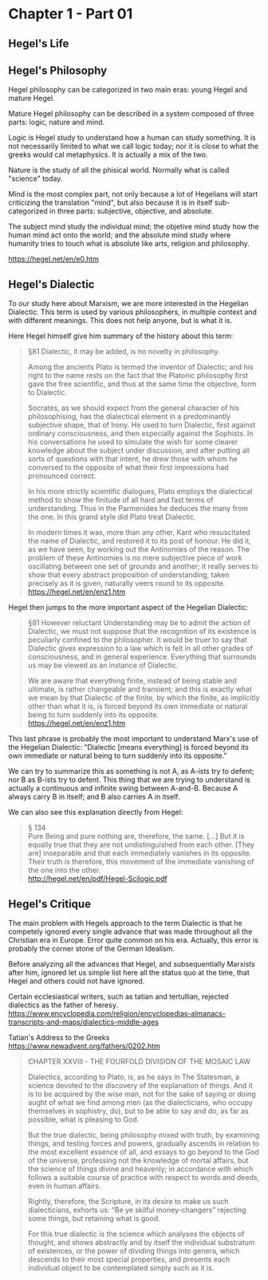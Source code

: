 # Chapter 1 - Part 01

## Hegel's Life

## Hegel's Philosophy

Hegel philosophy can be categorized in two main eras: young Hegel and mature Hegel.

Mature Hegel philosophy can be described in a system composed of three parts: logic, nature and mind.

Logic is Hegel study to understand how a human can study something. It is not necessarily limited to what we call logic today; nor it is close to what the greeks would cal metaphysics. It is actually a mix of the two.

Nature is the study of all the phisical world. Normally what is called "science" today.

Mind is the most complex part, not only because a lot of Hegelians will start criticizing the translation "mind", but also because it is in itself sub-categorized in three parts: subjective, objective, and absolute.

The subject mind study the individual mind; the objetive mind study how the human mind act onto the world; and the absolute mind study where humanity tries to touch what is absolute like arts, religion and philosophy.

https://hegel.net/en/e0.htm

## Hegel's Dialectic

To our study here about Marxism, we are more interested in the Hegelian Dialectic. This term is used by various philosophers, in multiple context and with different meanings. This does not help anyone, but is what it is.

Here Hegel himself give him summary of the history about this term:

> §81
> Dialectic, it may be added, is no novelty in philosophy.  
>  
> Among the ancients Plato is termed the inventor of Dialectic; and his right to the name rests on the fact that the Platonic philosophy first gave the free scientific, and thus at the same time the objective, form to Dialectic.  
>  
> Socrates, as we should expect from the general character of his philosophising, has the dialectical element in a predominantly subjective shape, that of Irony. He used to turn Dialectic, first against ordinary consciousness, and then especially against the Sophists. In his conversations he used to simulate the wish for some clearer knowledge about the subject under discussion, and after putting all sorts of questions with that intent, he drew those with whom he conversed to the opposite of what their first impressions had pronounced correct.  
>   
> In his more strictly scientific dialogues, Plato employs the dialectical method to show the finitude of all hard and fast terms of understanding. Thus in the Parmenides he deduces the many from the one. In this grand style did Plato treat Dialectic.  
>   
> In modern times it was, more than any other, Kant who resuscitated the name of Dialectic, and restored it to its post of honour. He did it, as we have seen, by working out the Antinomies of the reason. The problem of these Antinomies is no mere subjective piece of work oscillating between one set of grounds and another; it really serves to show that every abstract proposition of understanding, taken precisely as it is given, naturally veers round to its opposite.
> https://hegel.net/en/enz1.htm

Hegel then jumps to the more important aspect of the Hegelian Dialectic:

> §81
> However reluctant Understanding may be to admit the action of Dialectic, we must not suppose that the recognition of its existence is peculiarly confined to the philosopher. It would be truer to say that Dialectic gives expression to a law which is felt in all other grades of consciousness, and in general experience. Everything that surrounds us may be viewed as an instance of Dialectic.  
>  
> We are aware that everything finite, instead of being stable and ultimate, is rather changeable and transient; and this is exactly what we mean by that Dialectic of the finite, by which the finite, as implicitly other than what it is, is forced beyond its own immediate or natural being to turn suddenly into its opposite.  
> https://hegel.net/en/enz1.htm

This last phrase is probably the most important to understand Marx's use of the Hegelian Dialectic: "Dialectic [means everything] is forced beyond its own immediate or natural being to turn suddenly into its opposite."

We can try to summarize this as something is not A, as A-ists try to defent; nor B as B-ists try to defent. This thing that we are trying to understand is actually a continuous and infinite swing between A-and-B. Because A always carry B in itself; and B also carries A in itself.

We can also see this explanation directly from Hegel:

> § 134  
> Pure Being and pure nothing are, therefore, the same. [...] But it is equally true that they are not undistinguished from each other. [They are] inseparable and that each immediately vanishes in its opposite. Their truth is therefore, this movement of the immediate vanishing of the one into the other.  
> http://hegel.net/en/pdf/Hegel-Scilogic.pdf

## Hegel's Critique

The main problem with Hegels approach to the term Dialectic is that he competely ignored every single advance that was made throughout all the Christian era in Europe. Error quite common on his era. Actually, this error is probably the corner stone of the German Idealism.

Before analyzing all the advances that Hegel, and subsequentially Marxists after him, ignored let us simple list here all the status quo at the time, that Hegel and others could not have ignored.

Certain ecclesiastical writers, such as tatian and tertullian, rejected dialectics as the father of heresy.
https://www.encyclopedia.com/religion/encyclopedias-almanacs-transcripts-and-maps/dialectics-middle-ages

Tatian's Address to the Greeks
https://www.newadvent.org/fathers/0202.htm

> CHAPTER XXVIII - THE FOURFOLD DIVISION OF THE MOSAIC LAW 
>  
> Dialectics, according to Plato, is, as he says in The Statesman, a science devoted to the discovery of the explanation of things. And it is to be  acquired by the wise man, not for the sake of saying or doing aught of what we find among men (as the dialecticians, who occupy themselves in sophistry, do), but to be able to say and do, as far as possible, what is pleasing to God.  
>  
>  But the true dialectic, being philosophy mixed with truth, by examining things, and testing forces and powers, gradually ascends in relation to the most excellent essence of all, and essays to go beyond to the God of the universe, professing not the knowledge of mortal affairs, but the science of things divine and heavenly; in accordance with which follows a suitable course
of practice with respect to words and deeds, even in human affairs.
> 
> Rightly, therefore, the Scripture, in its desire to make us such dialecticians, exhorts us: “Be ye skilful money-changers” rejecting some things, but retaining what is good.
>  
> For this true dialectic is the science  which analyses the objects of thought, and shows abstractly and by itself the individual substratum of existences, or the power of dividing things into genera, which descends to their most special properties, and presents each individual object to be contemplated simply such as it is.
